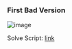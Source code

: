 <h3> First Bad Version</h3>

![image](https://github.com/h4ckyou/h4ckyou.github.io/assets/127159644/68dd60ee-8c54-4a32-8308-7c4194fbae79)

Solve Script: [link]()
